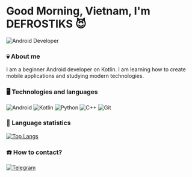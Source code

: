 # Good Morning, Vietnam, I'm DEFROSTIKS 😈

![Android Developer](https://media.tenor.com/QBYMwogv3PoAAAAi/zxcursed.gif)  

### 💀 About me 
I am a beginner Android developer on Kotlin. I am learning how to create mobile applications and studying modern technologies.

### 🖥 Technologies and languages
![Android](https://img.shields.io/badge/Android-3DDC84?style=for-the-badge&logo=android&logoColor=white)
![Kotlin](https://img.shields.io/badge/Kotlin-7F52FF?style=for-the-badge&logo=kotlin&logoColor=white)
![Python](https://img.shields.io/badge/Python-3776AB?style=for-the-badge&logo=python&logoColor=white)
![C++](https://img.shields.io/badge/C%2B%2B-00599C?style=for-the-badge&logo=c%2B%2B&logoColor=white)
![Git](https://img.shields.io/badge/Git-F05032?style=for-the-badge&logo=git&logoColor=white)

### 🏅 Language statistics 
[![Top Langs](https://github-readme-stats.vercel.app/api/top-langs/?username=defrostiks&layout=compact&theme=radical&cache_breaker=1)](https://github.com/defrostiks)

### ☎️ How to contact?
[![Telegram](https://img.shields.io/badge/Telegram-2CA5E0?style=for-the-badge&logo=telegram&logoColor=white)](https://t.me/defrostiks)  
